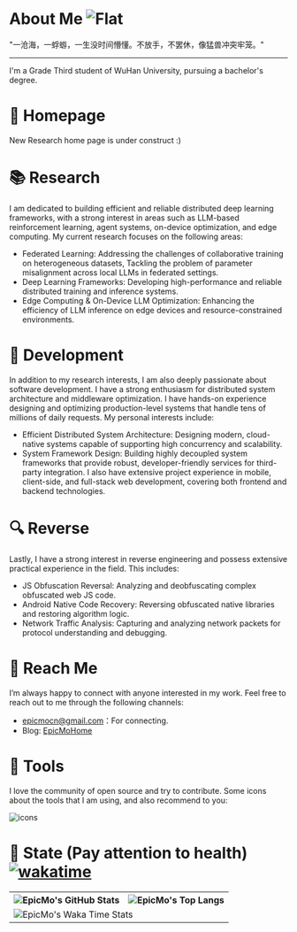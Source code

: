 # About Me ![Flat](https://komarev.com/ghpvc/?username=liaosunny123&style=flat-square)  

"一沧海，一蜉蝣，一生没时间懵懂。不放手，不罢休，像猛兽冲突牢笼。"  

---

I'm a Grade Third student of WuHan University, pursuing a bachelor's degree.  

# 🌟 Homepage
New Research home page is under construct :)

# 📚 Research
I am dedicated to building efficient and reliable distributed deep learning frameworks, with a strong interest in areas such as LLM-based reinforcement learning, agent systems, on-device optimization, and edge computing. My current research focuses on the following areas:
- Federated Learning: Addressing the challenges of collaborative training on heterogeneous datasets, Tackling the problem of parameter misalignment across local LLMs in federated settings.
- Deep Learning Frameworks: Developing high-performance and reliable distributed training and inference systems.
- Edge Computing & On-Device LLM Optimization: Enhancing the efficiency of LLM inference on edge devices and resource-constrained environments.

# 🔨 Development
In addition to my research interests, I am also deeply passionate about software development. I have a strong enthusiasm for distributed system architecture and middleware optimization. I have hands-on experience designing and optimizing production-level systems that handle tens of millions of daily requests. My personal interests include:
- Efficient Distributed System Architecture: Designing modern, cloud-native systems capable of supporting high concurrency and scalability.
- System Framework Design: Building highly decoupled system frameworks that provide robust, developer-friendly services for third-party integration.
I also have extensive project experience in mobile, client-side, and full-stack web development, covering both frontend and backend technologies.

# 🔍 Reverse
Lastly, I have a strong interest in reverse engineering and possess extensive practical experience in the field. This includes:
- JS Obfuscation Reversal: Analyzing and deobfuscating complex obfuscated web JS code.
- Android Native Code Recovery: Reversing obfuscated native libraries and restoring algorithm logic.
- Network Traffic Analysis: Capturing and analyzing network packets for protocol understanding and debugging.

# 📧 Reach Me
I’m always happy to connect with anyone interested in my work. Feel free to reach out to me through the following channels:  
- epicmocn@gmail.com：For connecting.   
- Blog: [EpicMoHome](https://www.epicmo.cn)

# 🔧 Tools

I love the community of open source and try to contribute. Some icons about the tools that I am using, and also recommend to you: 

![icons](https://skillicons.dev/icons?i=androidstudio,arduino,aws,azure,bash,blender,c,cs,cpp,cloudflare,cmake,css,dart,discord,bots,django,docker,dotnet,electron,express,fastapi,figma,flutter,git,github,gitlab,go,gradle,grafana,haskell,html,idea,ipfs,java,js,jenkins,jquery,kafka,kotlin,ktor,kubernetes,latex,linux,lua,md,matlab,maven,mongodb,mysql,nextjs,nginx,nodejs,ps,php,postman,powershell,prometheus,py,pytorch,qt,rabbitmq,react,redis,redux,regex,rust,spring,sqlite,supabase,selenium,tailwind,tauri,ts,unity,vercel,visualstudio,vite,vscode,vue,webpack,wordpress)  

# 🎉 State (Pay attention to health) [![wakatime](https://wakatime.com/badge/user/eead0727-a7aa-40dd-a431-91afa9b6535f.svg)](https://wakatime.com/@epicmo)

<table>
  <tr>
    <th>
      <img alt="EpicMo's GitHub Stats" src="https://github-readme-stats.vercel.app/api?username=liaosunny123&show_icons=true&theme=transparent&hide_border=true" align="center" />
    </th>
    <th>
      <img alt="EpicMo's Top Langs" src="https://github-readme-stats.vercel.app/api/top-langs/?username=liaosunny123&layout=compact&theme=transparent&hide_border=true&langs_count=10&hide=CMake" align="center" /> 
    </th>
  </tr>
  <tr>
    <td colspan=2>
      <img alt="EpicMo's Waka Time Stats" src="https://github-readme-stats.vercel.app/api/wakatime?username=epicmo&hide_border=true&layout=compact&theme=transparent&custom_title=WorkTimeThisWeek&range=last_7_days" align="center"/>
    </td>
  </tr>
</table>
